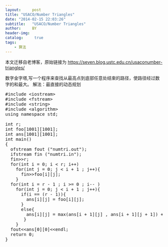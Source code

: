 ```yaml
---
layout:     post
title: "USACO/Number Triangles"
date: "2014-02-15 22:03:26"
subtitle:   "USACO/Number Triangles"
author:     BY
header-img:
catalog: 	 true
tags:
    - 算法
---
```


本文迁移自老博客，原始链接为 <https://seven.blog.ustc.edu.cn/usaconumber-triangles/>

数字金字塔,写一个程序来查找从最高点到底部任意处结束的路径，使路径经过数字的和最大。
解法：最直接的动态规划
<pre class="brush:[cpp]">
#include &lt;iostream&gt;
#include &lt;fstream&gt;
#include &lt;string&gt;
#include &lt;algorithm&gt;
using namespace std;

int r;
int foo[1001][1001];
int ans[1001][1001];
int main()
{
  ofstream fout ("numtri.out");
  ifstream fin ("numtri.in");
  fin&gt;&gt;r;
  for(int i = 0; i < r; i++)
	for(int j = 0; j < i + 1 ; j++){
	  fin&gt;&gt;foo[i][j];
	}
  for(int i = r - 1 ; i >= 0 ; i-- )
	for(int j = 0; j < i + 1 ; j++){
	  if(i == (r - 1)){
		ans[i][j] = foo[i][j];
	  }
	  else{
		ans[i][j] = max(ans[i + 1][j] , ans[i + 1][j + 1]) + foo[i][j];
	   }
	}
  fout&lt;&lt;ans[0][0]&lt;&lt;endl;
  return 0;
}
</pre>
